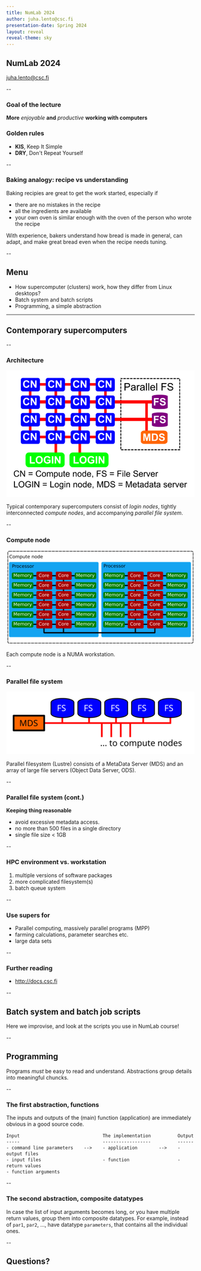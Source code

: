 ```yaml
---
title: NumLab 2024
author: juha.lento@csc.fi
presentation-date: Spring 2024
layout: reveal
reveal-theme: sky
---
```


## NumLab 2024

<juha.lento@csc.fi>

--

### Goal of the lecture

**More** *enjoyable* **and** *productive* **working with computers**

### Golden rules

-  **KIS**, Keep It Simple
-  **DRY**, Don't Repeat Yourself

--

### Baking analogy: recipe vs understanding

Baking recipies are great to get the work started, especially if

- there are no mistakes in the recipe
- all the ingredients are available
- your own oven is similar enough with the oven of the person who wrote the recipe

With experience, bakers understand how bread is made in general, can adapt, and
make great bread even when the recipe needs tuning.

--

## Menu

- How supercomputer (clusters) work, how they differ from Linux desktops?
- Batch system and batch scripts
- Programming, a simple abstraction

---

## Contemporary supercomputers

--

### Architecture

![Cluster architecture](./SupercomputerArchitecture.svg "Juha's Incscape art")

Typical contemporary supercomputers consist of *login nodes*,
tightly interconnected *compute nodes*, and accompanying *parallel file
system*.

--

### Compute node

![Compute node](./ComputeNode.svg "Juha's Incscape art")

Each compute node is a NUMA workstation.

--

### Parallel file system

![Parallel file system](./ParallelFileSystem.svg "Juha's Incscape art")

Parallel filesystem (Lustre) consists of a MetaData Server (MDS) and
an array of large file servers (Object Data Server, ODS).

--

### Parallel file system (cont.)

**Keeping thing reasonable**

- avoid excessive metadata access.
- no more than 500 files in a single directory
- single file size < 1GB

--

### HPC environment vs. workstation

1. multiple versions of software packages
2. more complicated filesystem(s)
3. batch queue system

--

### Use supers for

-  Parallel computing, massively parallel programs (MPP)
-  farming calculations, parameter searches etc.
-  large data sets

--

### Further reading

-  <http://docs.csc.fi>

--

## Batch system and batch job scripts

Here we improvise, and look at the scripts you use in NumLab course!

--

## Programming

Programs *must* be easy to read and understand. Abstractions group details
into meaningful chuncks.

--

### The first abstraction, functions

The inputs and outputs of the (main) function (application) are immediately
obvious in a good source code.

```
Input                               The implementation          Output
-----                               ------------------          ------
- command line parameters    -->    - application        -->    - output files
- input files                       - function                  - return values
- function arguments
```

--

### The second abstraction, composite datatypes

In case the list of input arguments becomes long, or you have multiple return
values, group them into composite datatypes. For example, instead of
`par1`, `par2`, ..., have datatype `parameters`, that contains all the
individual ones.

--

## Questions?

